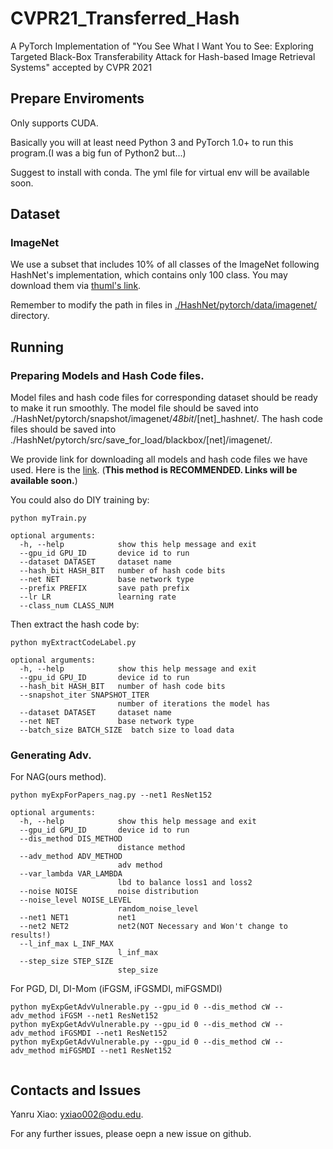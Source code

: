 # CVPR21_Transferred_Hash
A PyTorch Implementation of "You See What I Want You to See: Exploring Targeted Black-Box Transferability
Attack for Hash-based Image Retrieval Systems" accepted by CVPR 2021

## Prepare Enviroments

Only supports CUDA.

Basically you will at least need Python 3 and PyTorch 1.0+ to run this program.(I was a big fun of Python2 but...)

Suggest to install with conda. The yml file for virtual env will be available soon.

## Dataset
### ImageNet
We use a subset that includes 10% of all classes of the ImageNet following HashNet's implementation, which contains only 100 class. You may download them via [thuml's link](https://drive.google.com/open?id=0B7IzDz-4yH_HSmpjSTlFeUlSS00). 

Remember to modify the path in files in [./HashNet/pytorch/data/imagenet/](./HashNet/pytorch/data/imagenet/) directory. 


## Running
### Preparing Models and Hash Code files.
Model files and hash code files for corresponding dataset should be ready to make it run smoothly.  The model file should be saved into ./HashNet/pytorch/snapshot/imagenet/_48bit_/[net]_hashnet/. The hash code files should be saved into ./HashNet/pytorch/src/save_for_load/blackbox/[net]/imagenet/. 


We provide link for downloading all models and hash code files we have used. Here is the [link](). (**This method is RECOMMENDED. Links will be available soon.**)


You could also do DIY training by:
```
python myTrain.py 

optional arguments:
  -h, --help            show this help message and exit
  --gpu_id GPU_ID       device id to run
  --dataset DATASET     dataset name
  --hash_bit HASH_BIT   number of hash code bits
  --net NET             base network type
  --prefix PREFIX       save path prefix
  --lr LR               learning rate
  --class_num CLASS_NUM
```

Then extract the hash code by:
```
python myExtractCodeLabel.py

optional arguments:
  -h, --help            show this help message and exit
  --gpu_id GPU_ID       device id to run
  --hash_bit HASH_BIT   number of hash code bits
  --snapshot_iter SNAPSHOT_ITER
                        number of iterations the model has
  --dataset DATASET     dataset name
  --net NET             base network type
  --batch_size BATCH_SIZE  batch size to load data
```

 
### Generating Adv.
For NAG(ours method).
```
python myExpForPapers_nag.py --net1 ResNet152 

optional arguments:
  -h, --help            show this help message and exit
  --gpu_id GPU_ID       device id to run
  --dis_method DIS_METHOD
                        distance method
  --adv_method ADV_METHOD
                        adv method
  --var_lambda VAR_LAMBDA
                        lbd to balance loss1 and loss2
  --noise NOISE         noise distribution
  --noise_level NOISE_LEVEL
                        random_noise_level
  --net1 NET1           net1
  --net2 NET2           net2(NOT Necessary and Won't change to results!)
  --l_inf_max L_INF_MAX
                        l_inf_max
  --step_size STEP_SIZE
                        step_size

```
For PGD, DI, DI-Mom (iFGSM, iFGSMDI, miFGSMDI)
```
python myExpGetAdvVulnerable.py --gpu_id 0 --dis_method cW --adv_method iFGSM --net1 ResNet152 
python myExpGetAdvVulnerable.py --gpu_id 0 --dis_method cW --adv_method iFGSMDI --net1 ResNet152 
python myExpGetAdvVulnerable.py --gpu_id 0 --dis_method cW --adv_method miFGSMDI --net1 ResNet152 
    
```


## Contacts and Issues
Yanru Xiao: [yxiao002@odu.edu](mailto:yxiao002@odu.edu).

For any further issues, please oepn a new issue on github. 
